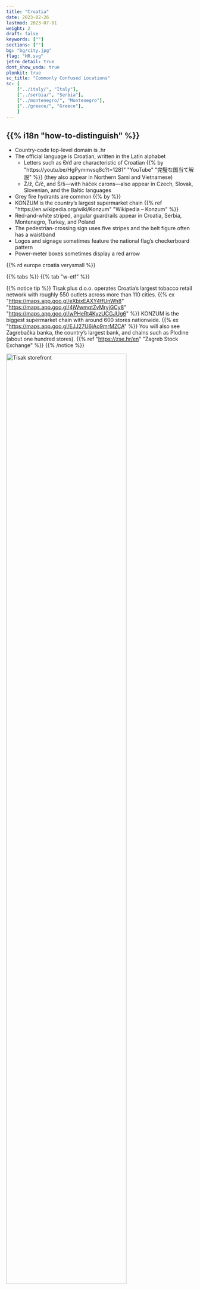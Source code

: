```yaml
---
title: "Croatia"
date: 2023-02-26
lastmod: 2023-07-01
weight: 2
draft: false
keywords: [""]
sections: [""]  
bg: "bg/city.jpg"
flag: "HR.svg"
jetro_detail: true
dont_show_usda: true
plonkit: true
sc_title: "Commonly Confused Locations"
sc: [
    ["../italy/", "Italy"],
    ["../serbia/", "Serbia"],
    ["../montenegro/", "Montenegro"],
    ["../greece/", "Greece"],
    ]
---
```


<div class="main-desciption country-description">
    <h2 class="section-title">{{% i18n "how-to-distinguish" %}}</h2>
    <ul class="rule-list">
        <li>Country-code top-level domain is <span class="quiz">.hr</span></li>
        <li>The official language is Croatian, written in the <span class="quiz">Latin alphabet</span>
            <ul>
                <li>Letters such as <span class="quiz">Đ/đ</span> are characteristic of Croatian {{% by "https://youtu.be/HgPymmvsq8c?t=1281" "YouTube" "完璧な国当て解説" %}} (they also appear in Northern Sami and Vietnamese)</li>
                <li><span class="quiz">Ž/ž</span>, <span class="quiz">Č/č</span>, and <span class="quiz">Š/š</span>—with háček carons—also appear in Czech, Slovak, Slovenian, and the Baltic languages</li>
            </ul>
        </li>
        <li><span class="quiz">Grey</span> fire hydrants are common {{% by %}}</li>
        <li><span class="quiz">KONZUM</span> is the country’s largest supermarket chain {{% ref "https://en.wikipedia.org/wiki/Konzum" "Wikipedia – Konzum" %}}</li>
        <li>Red-and-white striped, angular guardrails appear in Croatia, <span class="quiz">Serbia</span>, <span class="quiz">Montenegro</span>, Turkey, and Poland</li>
        <li>The pedestrian-crossing sign uses <span class="quiz">five</span> stripes and the belt figure often has a <span class="quiz">waistband</span></li>
        <li>Logos and signage sometimes feature the national flag’s checkerboard pattern</li>
        <li class="no-evidence">Power-meter boxes sometimes display a red arrow</li>
    </ul>
    {{% rd europe croatia verysmall %}}
</div>


{{% tabs %}}
{{% tab "w-etf" %}}


{{% notice tip %}}
<span class="quiz">Tisak plus d.o.o.</span> operates Croatia’s largest tobacco retail network with roughly 550 outlets across more than 110 cities. {{% ex "https://maps.app.goo.gl/eXbixEAXY4tfUnWh8" "https://maps.app.goo.gl/4jWwmqtZvMryjGCy8" "https://maps.app.goo.gl/wPHeRt4KyzUCGJUg6" %}} <span class="quiz">KONZUM</span> is the biggest supermarket chain with around 600 stores nationwide. {{% ex "https://maps.app.goo.gl/EJJ27U6jAo9mrMZCA" %}} You will also see Zagrebačka banka, the country’s largest bank, and chains such as Plodine (about one hundred stores). {{% ref "https://zse.hr/en" "Zagreb Stock Exchange" %}}
{{% /notice %}}


<div class="googlemap-if no-margin">
<img src="/rule/europe/croatia/split_croatia_1.jpg" alt="Tisak storefront" width="80%">
<img src="/rule/europe/croatia/sanski_most5.jpg" alt="Konzum storefront" width="80%">
</div>

{{% notice tip %}}
Look for distinctive <span class="quiz">grey</span> fire hydrants in the shapes below. {{% ex "https://maps.app.goo.gl/AMmHBiaDFtHiP4HH6" "https://maps.app.goo.gl/g2qqL7da2hxLLmpp8" "https://goo.gl/maps/eYjfXEc6J9LdLNzQ9" "https://goo.gl/maps/4bZdWCQskrcwxcjZ7" %}}{{% by %}}
{{% /notice %}}
<div class="googlemap-if no-margin">
<a data-flickr-embed="true" href="https://www.flickr.com/photos/khianti/9721208374/" title="Fire Hydrant"><img src="https://live.staticflickr.com/5537/9721208374_cea45cc06b_w.jpg" width="400" height="300" alt="Fire Hydrant"/></a>
<a data-flickr-embed="true" href="https://www.flickr.com/photos/enjoythevieweu/19634605133/" title="Croatia fire hydrant"><img src="https://live.staticflickr.com/3830/19634605133_4666909443_w.jpg" width="400" height="267" alt="Croatia fire hydrant"/></a><script async src="//embedr.flickr.com/assets/client-code.js" charset="utf-8"></script>
</div>


{{% notice tip %}}
Until 2016, Croatian plates were white without the EU blue strip, so you still see many vehicles without it. {{% ex "https://maps.app.goo.gl/4UrGHQ9JTgKQ3byCA" %}} Some frames show a faint red border, though many appear plain white. You may also notice “HR” country stickers.
{{% /notice %}}

<div class="googlemap-if no-margin">
<img src="./plates.jpg" alt="Croatian license plates" width="80%">
</div>

{{% notice tip %}}
Guardrails with red-and-white stripes and a prominent profile are shared with Serbia and Montenegro. {{% ex "https://maps.app.goo.gl/mcWv6gSwC1Z6T5Ks9" "https://maps.app.goo.gl/LRZzwVhj7UpxEd7C9" %}}
{{% /notice %}}

<div class="googlemap-if">
<iframe src="https://www.google.com/maps/embed?pb=!4v1681257855237!6m8!1m7!1s-6lZYbA9b6p5K4QNAfaqWw!2m2!1d43.70477921288174!2d16.65431128022726!3f59.73043798064389!4f-1.6613188077622675!5f1.5389236508821318" width="295" height="295" style="border:0;" allowfullscreen="" loading="lazy" referrerpolicy="no-referrer-when-downgrade"></iframe>
</div>

{{% notice tip %}}
Checkerboard motifs inspired by the national flag appear on municipal logos and road furniture.
{{% /notice %}}
<div class="googlemap-if">
<img src="./checker_pattern.jpg" alt="Croatian checkerboard logo" width="80%">
</div>

{{% /tab %}}
{{% tab "Architecture" %}}

{{% notice tip %}}
Coastal houses often feature red tile roofs and light-coloured façades, sometimes with stonework reminiscent of Italy.
{{% /notice %}}
<div class="googlemap-if">
<iframe src="https://www.google.com/maps/embed?pb=!4v1681258300121!6m8!1m7!1slZs-Z1zYBPJY6RQTYVTqMw!2m2!1d45.44853836952011!2d18.84998536005318!3f37.84947944135776!4f-6.272975669624697!5f3.325193203789971" width="295" height="295" style="border:0;" allowfullscreen="" loading="lazy" referrerpolicy="no-referrer-when-downgrade"></iframe>
<iframe src="https://www.google.com/maps/embed?pb=!4v1681258354112!6m8!1m7!1sN4E-bh4bP4m4Wxl5p3C2Kw!2m2!1d44.8470102996249!2d13.84667364849221!3f39.065648589134216!4f-12.25160798101055!5f3.325193203789971" width="295" height="295" style="border:0;" allowfullscreen="" loading="lazy" referrerpolicy="no-referrer-when-downgrade"></iframe>
</div>

{{% /tab %}}
{{% tab "w-road" %}}

{{% notice tip %}}
Black-and-red chevrons are widely used on curves.
{{% /notice %}}
<div class="googlemap-if">
<iframe src="https://www.google.com/maps/embed?pb=!4v1694314678924!6m8!1m7!1s8XipuyeQ6lop-HBkQEsGLw!2m2!1d45.47253516983014!2d18.91674277445001!3f193.25744698733536!4f-2.5463749573817154!5f1.5389236508821318" width="590" height="290" style="border:0;" allowfullscreen="" loading="lazy" referrerpolicy="no-referrer-when-downgrade"></iframe>
</div>
{{% /tab %}}
{{% tab "w-bollard" %}}
<div class="googlemap-if">
<iframe src="https://www.google.com/maps/embed?pb=!4v1681257980003!6m8!1m7!1sMsOMB1naVEv1czOvhAtJ3g!2m2!1d45.34458769417302!2d15.37503663079558!3f43.1214049711359!4f-20.64904948311542!5f3.325193203789971" width="295" height="295" style="border:0;" allowfullscreen="" loading="lazy" referrerpolicy="no-referrer-when-downgrade"></iframe>
<iframe src="https://www.google.com/maps/embed?pb=!4v1681258012669!6m8!1m7!1sqHxbw4HeMmgHJobzL91FrA!2m2!1d45.34482174447255!2d15.37483800339599!3f298.77476173043993!4f-23.468580312565678!5f3.325193203789971" width="295" height="295" style="border:0;" allowfullscreen="" loading="lazy" referrerpolicy="no-referrer-when-downgrade"></iframe>
</div>
{{% /tab %}}
{{% tab "🍄" %}}
<div class="googlemap-if">
<iframe src="https://www.google.com/maps/embed?pb=!4v1681258464332!6m8!1m7!1sAw8lcQqLTGYHVMAEKqb2Gw!2m2!1d45.30784246950383!2d18.42113629874204!3f34.46953077869004!4f-14.946028716990526!5f3.325193203789971" width="295" height="295" style="border:0;" allowfullscreen="" loading="lazy" referrerpolicy="no-referrer-when-downgrade"></iframe>
</div>
{{% /tab %}}
{{% /tabs %}}


<div class="main-desciption area-description">
    <h2 class="section-title">{{% i18n "narrow-down-the-area" %}}</h2>
    <ul class="rule-list">
        <li>Land-line area codes follow the format <span class="quiz">0XX</span>; spotting them can pinpoint the region:
            <ul>
                <li>01x – {{% goto "https://goo.gl/maps/i3Nyem6V6EjqYRqh9" "Zagreb" map %}} (hard to spot in the wild)</li>
                <li>020 – Dubrovnik (rarely seen)</li>
                <li>021 – {{% goto "https://goo.gl/maps/CCt8pwdTgwfgWkqAA" "Split" map %}}</li>
                <li>023 – {{% goto "https://goo.gl/maps/u7T7EiN1DYRfWziX9" "Zadar" map %}}</li>
                <li>051 – {{% goto "https://goo.gl/maps/VZ8V5GAc5m7YsewKA" "Rijeka" map %}}</li>
            </ul>
        </li>
    </ul>
</div>

{{% tabs %}}
{{% tab "Area codes" %}}
{{% notice note %}}
In practice you will encounter place names more frequently than area codes, but keep them in mind as a backup clue.
{{% /notice %}}
<div class="googlemap-if">
<div class="unclickable"><img src="/rule/europe/croatia/areacode.png" alt="Croatian area codes"></div>
<p>Source: <a href="https://web.archive.org/web/20110714164315/http://www.t-com.hr/privatni/telefon/pozivi/pozivni/medunarodni.asp">© T-Hrvatski Telekom – Međunarodni promet</a></p>
</div>
{{% /tab %}}
{{% /tabs %}}


<div class="main-desciption area-description">
    <h2 class="section-title">{{% i18n "narrow-down-the-city" %}}</h2>
    <ul class="rule-list">
        <li>Flat inland plains support many vineyards, but the islands—especially Vis—are also heavily planted</li>
    </ul>
</div>

{{% tabs %}}
{{% tab "Vis Island" %}}
{{% notice tip %}}
Viticulture drives the island’s economy; roughly 15% of the agricultural land is planted with vines. {{% ex "https://maps.app.goo.gl/SSWENqTiuXZhwL969" "https://maps.app.goo.gl/DqNBW2TBT3CkQvsN9" "https://maps.app.goo.gl/CDrhyrchMuPDJNdQ9" %}}
{{% /notice %}}
<img src="/rule/europe/croatia/vrbnicko_polje_1.jpg" alt="Vis Island vineyards">
</div>
{{% /tab %}}
{{% /tabs %}}

